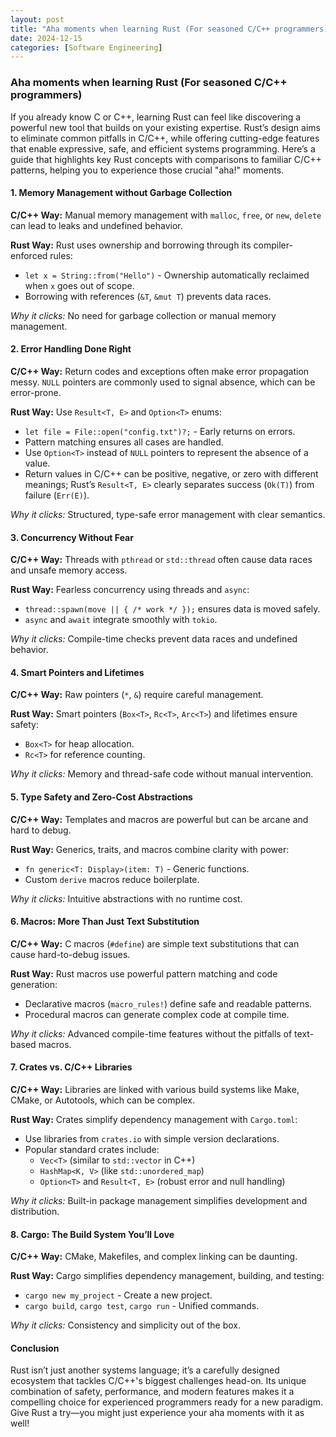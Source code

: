 ```yaml
---
layout: post
title: "Aha moments when learning Rust (For seasoned C/C++ programmers)"
date: 2024-12-15
categories: [Software Engineering]
---
```


### Aha moments when learning Rust (For seasoned C/C++ programmers)

If you already know C or C++, learning Rust can feel like discovering a powerful new tool that builds on your existing expertise. Rust’s design aims to eliminate common pitfalls in C/C++, while offering cutting-edge features that enable expressive, safe, and efficient systems programming. Here’s a guide that highlights key Rust concepts with comparisons to familiar C/C++ patterns, helping you to experience those crucial "aha!" moments.

#### 1. **Memory Management without Garbage Collection**

**C/C++ Way:** Manual memory management with `malloc`, `free`, or `new`, `delete` can lead to leaks and undefined behavior.

**Rust Way:** Rust uses ownership and borrowing through its compiler-enforced rules:

- `let x = String::from("Hello")` - Ownership automatically reclaimed when `x` goes out of scope.
- Borrowing with references (`&T`, `&mut T`) prevents data races.

*Why it clicks:* No need for garbage collection or manual memory management.

#### 2. **Error Handling Done Right**

**C/C++ Way:** Return codes and exceptions often make error propagation messy. `NULL` pointers are commonly used to signal absence, which can be error-prone.

**Rust Way:** Use `Result<T, E>` and `Option<T>` enums:

- `let file = File::open("config.txt")?;` - Early returns on errors.
- Pattern matching ensures all cases are handled.
- Use `Option<T>` instead of `NULL` pointers to represent the absence of a value.
- Return values in C/C++ can be positive, negative, or zero with different meanings; Rust’s `Result<T, E>` clearly separates success (`Ok(T)`) from failure (`Err(E)`).

*Why it clicks:* Structured, type-safe error management with clear semantics.

#### 3. **Concurrency Without Fear**

**C/C++ Way:** Threads with `pthread` or `std::thread` often cause data races and unsafe memory access.

**Rust Way:** Fearless concurrency using threads and `async`:

- `thread::spawn(move || { /* work */ });` ensures data is moved safely.
- `async` and `await` integrate smoothly with `tokio`.

*Why it clicks:* Compile-time checks prevent data races and undefined behavior.

#### 4. **Smart Pointers and Lifetimes**

**C/C++ Way:** Raw pointers (`*`, `&`) require careful management.

**Rust Way:** Smart pointers (`Box<T>`, `Rc<T>`, `Arc<T>`) and lifetimes ensure safety:

- `Box<T>` for heap allocation.
- `Rc<T>` for reference counting.

*Why it clicks:* Memory and thread-safe code without manual intervention.

#### 5. **Type Safety and Zero-Cost Abstractions**

**C/C++ Way:** Templates and macros are powerful but can be arcane and hard to debug.

**Rust Way:** Generics, traits, and macros combine clarity with power:

- `fn generic<T: Display>(item: T)` - Generic functions.
- Custom `derive` macros reduce boilerplate.

*Why it clicks:* Intuitive abstractions with no runtime cost.

#### 6. **Macros: More Than Just Text Substitution**

**C/C++ Way:** C macros (`#define`) are simple text substitutions that can cause hard-to-debug issues.

**Rust Way:** Rust macros use powerful pattern matching and code generation:

- Declarative macros (`macro_rules!`) define safe and readable patterns.
- Procedural macros can generate complex code at compile time.

*Why it clicks:* Advanced compile-time features without the pitfalls of text-based macros.

#### 7. **Crates vs. C/C++ Libraries**

**C/C++ Way:** Libraries are linked with various build systems like Make, CMake, or Autotools, which can be complex.

**Rust Way:** Crates simplify dependency management with `Cargo.toml`:

- Use libraries from `crates.io` with simple version declarations.
- Popular standard crates include:
  - `Vec<T>` (similar to `std::vector` in C++)
  - `HashMap<K, V>` (like `std::unordered_map`)
  - `Option<T>` and `Result<T, E>` (robust error and null handling)

*Why it clicks:* Built-in package management simplifies development and distribution.

#### 8. **Cargo: The Build System You’ll Love**

**C/C++ Way:** CMake, Makefiles, and complex linking can be daunting.

**Rust Way:** Cargo simplifies dependency management, building, and testing:

- `cargo new my_project` - Create a new project.
- `cargo build`, `cargo test`, `cargo run` - Unified commands.

*Why it clicks:* Consistency and simplicity out of the box.

#### Conclusion

Rust isn’t just another systems language; it’s a carefully designed ecosystem that tackles C/C++'s biggest challenges head-on. Its unique combination of safety, performance, and modern features makes it a compelling choice for experienced programmers ready for a new paradigm. Give Rust a try—you might just experience your aha moments with it as well!

